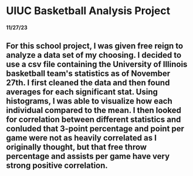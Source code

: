 <h1> UIUC Basketball Analysis Project </h1>
<h4> 11/27/23 </h4>
<h2> For this school project, I was given free reign to analyze a data set of my choosing. I decided to use a csv file containing the University of Illinois basketball team's statistics as of November 27th. I first cleaned the data and then found averages for each significant stat. Using histograms, I was able to visualize how each individual compared to the mean. I then looked for correlation between different statistics and conluded that 3-point percentage and point per game were not as heavily correlated as I originally thought, but that free throw percentage and assists per game have very strong positive correlation. </h2>
